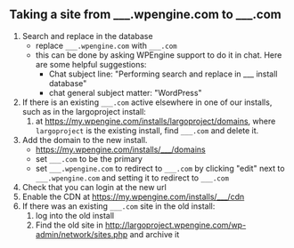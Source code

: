 ## Taking a site from ___.wpengine.com to ___.com

1. Search and replace in the database
	- replace `___.wpengine.com` with `___.com`
	- this can be done by asking WPEngine support to do it in chat. Here are some helpful suggestions:
		- Chat subject line: "Performing search and replace in ___ install database"
		- chat general subject matter: "WordPress"
2. If there is an existing `___.com` active elsewhere in one of our installs, such as in the largoproject install:
	1. at https://my.wpengine.com/installs/largoproject/domains, where `largoproject` is the existing install, find `___.com` and delete it.
3. Add the domain to the new install.
	- https://my.wpengine.com/installs/___/domains
	- set `___.com` to be the primary
	- set `___.wpengine.com` to redirect to `___.com` by clicking "edit" next to `___.wpengine.com` and setting it to redirect to `___.com`
4. Check that you can login at the new url
5. Enable the CDN at https://my.wpengine.com/installs/___/cdn
6. If there was an existing `___.com` site in the old install:
	1. log into the old install
	2. Find the old site in http://largoproject.wpengine.com/wp-admin/network/sites.php and archive it

